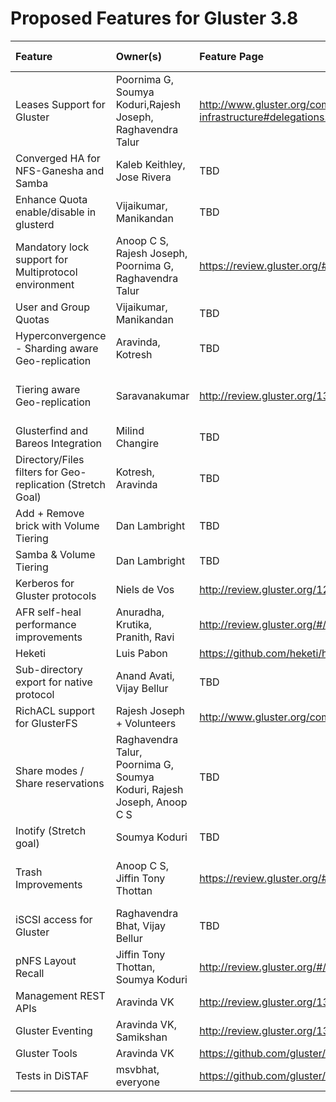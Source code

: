 # Proposed Features for Gluster 3.8

Feature | Owner(s) | Feature Page | Patch(es) |Integrated Build|
:-------|:---------|:-------------|:-------|:-----|
Leases Support for Gluster | Poornima G, Soumya Koduri,Rajesh Joseph, Raghavendra Talur| <http://www.gluster.org/community/documentation/index.php/Features/Upcall-infrastructure#delegations.2Flease-locks>| TBD | TBD |
Converged HA for NFS-Ganesha and Samba | Kaleb Keithley, Jose Rivera | TBD | TBD | TBD|
Enhance Quota enable/disable in glusterd | Vijaikumar, Manikandan | TBD | TBD | TBD |
Mandatory lock support for Multiprotocol environment | Anoop C S, Rajesh Joseph, Poornima G, Raghavendra Talur | <https://review.gluster.org/#/c/12014/> | <https://review.gluster.org/#/q/topic:bug-762184> | TBD |
User and Group Quotas | Vijaikumar, Manikandan | TBD | TBD | TBD |
Hyperconvergence - Sharding aware Geo-replication | Aravinda, Kotresh| TBD | TBD | TBD |
Tiering aware Geo-replication | Saravanakumar | http://review.gluster.org/13515/ | http://review.gluster.org/12417 http://review.gluster.org/12355 http://review.gluster.org/12326 http://review.gluster.org/12239  | TBD |
Glusterfind and Bareos Integration | Milind Changire | TBD | TBD | TBD |
Directory/Files filters for Geo-replication (Stretch Goal) | Kotresh, Aravinda | TBD | TBD |
Add + Remove brick with Volume Tiering | Dan Lambright| TBD | TBD | TBD |
Samba & Volume Tiering | Dan Lambright | TBD | TBD | TBD |
Kerberos for Gluster protocols | Niels de Vos | <http://review.gluster.org/12118> | TBD | TBD |
AFR self-heal performance improvements | Anuradha, Krutika, Pranith, Ravi | <http://review.gluster.org/#/c/12257> | TBD | TBD |
Heketi | Luis Pabon | <https://github.com/heketi/heketi> | TBD | TBD |
Sub-directory export for native protocol | Anand Avati, Vijay Bellur| TBD | TBD | TBD|
RichACL support for GlusterFS | Rajesh Joseph + Volunteers| <http://www.gluster.org/community/documentation/index.php/Features/RichACL> | TBD | TBD |
Share modes / Share reservations | Raghavendra Talur, Poornima G, Soumya Koduri, Rajesh Joseph, Anoop C S| TBD | TBD | TBD |
Inotify (Stretch goal) | Soumya Koduri | TBD | TBD | TBD|
Trash Improvements | Anoop C S, Jiffin Tony Thottan | <https://review.gluster.org/#/c/13399/> | <http://review.gluster.org/#/q/topic:bug-1264849+OR+topic:bug-1264847+OR+topic:bug-1264853+OR+topic:bug-1264857> | TBD |
iSCSI access for Gluster | Raghavendra Bhat, Vijay Bellur| TBD | TBD | TBD|
pNFS Layout Recall | Jiffin Tony Thottan, Soumya Koduri | http://review.gluster.org/#/c/12367/3/wip/pNFS-Layout-Recall.md | TBD | TBD|
Management REST APIs | Aravinda VK | http://review.gluster.org/13214 | TBD | TBD|
Gluster Eventing | Aravinda VK, Samikshan | http://review.gluster.org/13115 | TBD | TBD|
Gluster Tools | Aravinda VK | https://github.com/gluster/glustertool/blob/master/README.md | TBD | TBD|
Tests in DiSTAF | msvbhat, everyone | https://github.com/gluster/distaf/blob/master/README.md | NA | NA|
